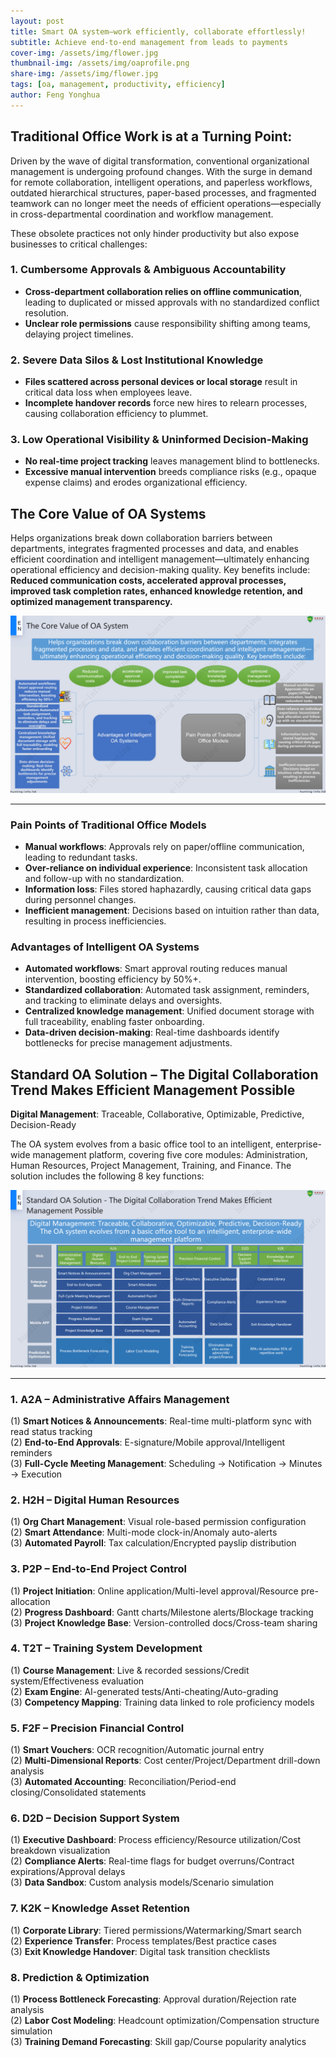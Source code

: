 ```yaml
---
layout: post
title: Smart OA system—work efficiently, collaborate effortlessly!
subtitle: Achieve end-to-end management from leads to payments
cover-img: /assets/img/flower.jpg
thumbnail-img: /assets/img/oaprofile.png
share-img: /assets/img/flower.jpg
tags: [oa, management, productivity, efficiency]
author: Feng Yonghua
---
```

## **Traditional Office Work is at a Turning Point:**  
Driven by the wave of digital transformation, conventional organizational management is undergoing profound changes. With the surge in demand for remote collaboration, intelligent operations, and paperless workflows, outdated hierarchical structures, paper-based processes, and fragmented teamwork can no longer meet the needs of efficient operations—especially in cross-departmental coordination and workflow management.  

These obsolete practices not only hinder productivity but also expose businesses to critical challenges:  

### **1. Cumbersome Approvals & Ambiguous Accountability**  
- **Cross-department collaboration relies on offline communication**, leading to duplicated or missed approvals with no standardized conflict resolution.  
- **Unclear role permissions** cause responsibility shifting among teams, delaying project timelines.  

### **2. Severe Data Silos & Lost Institutional Knowledge**  
- **Files scattered across personal devices or local storage** result in critical data loss when employees leave.  
- **Incomplete handover records** force new hires to relearn processes, causing collaboration efficiency to plummet.  

### **3. Low Operational Visibility & Uninformed Decision-Making**  
- **No real-time project tracking** leaves management blind to bottlenecks.  
- **Excessive manual intervention** breeds compliance risks (e.g., opaque expense claims) and erodes organizational efficiency.  


## **The Core Value of OA Systems**  
Helps organizations break down collaboration barriers between departments, integrates fragmented processes and data, and enables efficient coordination and intelligent management—ultimately enhancing operational efficiency and decision-making quality. Key benefits include:  
**Reduced communication costs, accelerated approval processes, improved task completion rates, enhanced knowledge retention, and optimized management transparency.**  


![the core value of OA systems](/assets/img/hunting-info-services-20250408-en_17.png)


---

### **Pain Points of Traditional Office Models**  
- **Manual workflows**: Approvals rely on paper/offline communication, leading to redundant tasks.  
- **Over-reliance on individual experience**: Inconsistent task allocation and follow-up with no standardization.  
- **Information loss**: Files stored haphazardly, causing critical data gaps during personnel changes.  
- **Inefficient management**: Decisions based on intuition rather than data, resulting in process inefficiencies.  

### **Advantages of Intelligent OA Systems**  
- **Automated workflows**: Smart approval routing reduces manual intervention, boosting efficiency by 50%+.  
- **Standardized collaboration**: Automated task assignment, reminders, and tracking to eliminate delays and oversights.  
- **Centralized knowledge management**: Unified document storage with full traceability, enabling faster onboarding.  
- **Data-driven decision-making**: Real-time dashboards identify bottlenecks for precise management adjustments.  

## **Standard OA Solution – The Digital Collaboration Trend Makes Efficient Management Possible**  
**Digital Management**: Traceable, Collaborative, Optimizable, Predictive, Decision-Ready  

The OA system evolves from a basic office tool to an intelligent, enterprise-wide management platform, covering five core modules: Administration, Human Resources, Project Management, Training, and Finance. The solution includes the following 8 key functions:  


![the standard OA solution](/assets/img/hunting-info-services-20250408-en_18.png)


---

### **1. A2A – Administrative Affairs Management**  
(1) **Smart Notices & Announcements**: Real-time multi-platform sync with read status tracking  
(2) **End-to-End Approvals**: E-signature/Mobile approval/Intelligent reminders  
(3) **Full-Cycle Meeting Management**: Scheduling → Notification → Minutes → Execution  

### **2. H2H – Digital Human Resources**  
(1) **Org Chart Management**: Visual role-based permission configuration  
(2) **Smart Attendance**: Multi-mode clock-in/Anomaly auto-alerts  
(3) **Automated Payroll**: Tax calculation/Encrypted payslip distribution  

### **3. P2P – End-to-End Project Control**  
(1) **Project Initiation**: Online application/Multi-level approval/Resource pre-allocation  
(2) **Progress Dashboard**: Gantt charts/Milestone alerts/Blockage tracking  
(3) **Project Knowledge Base**: Version-controlled docs/Cross-team sharing  

### **4. T2T – Training System Development**  
(1) **Course Management**: Live & recorded sessions/Credit system/Effectiveness evaluation  
(2) **Exam Engine**: AI-generated tests/Anti-cheating/Auto-grading  
(3) **Competency Mapping**: Training data linked to role proficiency models  

### **5. F2F – Precision Financial Control**  
(1) **Smart Vouchers**: OCR recognition/Automatic journal entry  
(2) **Multi-Dimensional Reports**: Cost center/Project/Department drill-down analysis  
(3) **Automated Accounting**: Reconciliation/Period-end closing/Consolidated statements  

### **6. D2D – Decision Support System**  
(1) **Executive Dashboard**: Process efficiency/Resource utilization/Cost breakdown visualization  
(2) **Compliance Alerts**: Real-time flags for budget overruns/Contract expirations/Approval delays  
(3) **Data Sandbox**: Custom analysis models/Scenario simulation  

### **7. K2K – Knowledge Asset Retention**  
(1) **Corporate Library**: Tiered permissions/Watermarking/Smart search  
(2) **Experience Transfer**: Process templates/Best practice cases  
(3) **Exit Knowledge Handover**: Digital task transition checklists  

### **8. Prediction & Optimization**  
(1) **Process Bottleneck Forecasting**: Approval duration/Rejection rate analysis  
(2) **Labor Cost Modeling**: Headcount optimization/Compensation structure simulation  
(3) **Training Demand Forecasting**: Skill gap/Course popularity analytics  

